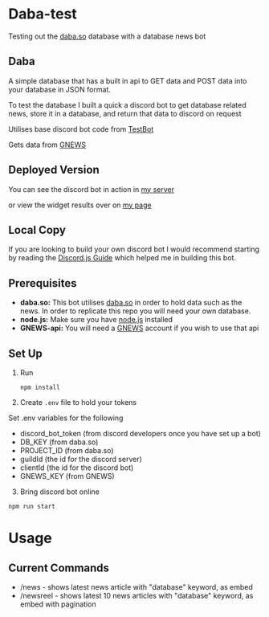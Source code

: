 # Daba-test
Testing out the [daba.so](https://www.daba.so/) database with a database news bot

## Daba
A simple database that has a built in api to GET data and POST data into your database in JSON format. 

To test the database I built a quick a discord bot to get database related news, store it in a database, and return that data to discord on request

Utilises base discord bot code from [TestBot](https://github.com/MartinSWDev/martinsoftwaredev_test_bot)

Gets data from [GNEWS](https://gnews.io)

## Deployed Version
You can see the discord bot in action in [my server](https://discord.gg/dKuPQN7SwV)

or view the widget results over on [my page](https://martinswdev.github.io/#discord)

## Local Copy ##
If you are looking to build your own discord bot I would recommend starting by reading the [Discord.js Guide](https://discordjs.guide) which helped me in building this bot. 

## Prerequisites ##
- **daba.so:** This bot utilises [daba.so](https://www.daba.so/) in order to hold data such as the news. In order to replicate this repo you will need your own database. 
- **node.js:** Make sure you have [node.js](https://nodejs.org/en/) installed 
- **GNEWS-api:** You will need a [GNEWS](https://gnews.io) account if you wish to use that api

## Set Up ##
1. Run 
    ```
    npm install
    ```
2. Create `.env` file to hold your tokens

Set .env variables for the following
- discord_bot_token (from discord developers once you have set up a bot)
- DB_KEY (from daba.so)
- PROJECT_ID (from daba.so)
- guildId (the id for the discord server)
- clientId (the id for the discord bot)
- GNEWS_KEY (from GNEWS)

3. Bring discord bot online
```
npm run start
```

# Usage #
 ## Current Commands ## 
- /news - shows latest news article with "database" keyword, as embed
- /newsreel - shows latest 10 news articles with "database" keyword, as embed with pagination
 
